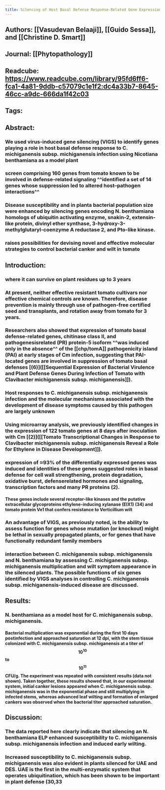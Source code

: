 ```yaml
---
title: Silencing of Host Basal Defense Response-Related Gene Expression Increases Susceptibility of Nicotiana benthamiana to Clavibacter michiganensis subsp. michiganensis
---
```


## **Authors**: [[Vasudevan Belaaji]], [[Guido Sessa]], and [[Christine D. Smart]]

## **Journal**: [[Phytopathology]]

## **Readcube**: https://www.readcube.com/library/95fd6ff6-fca1-4a81-9ddb-c57079c1e1f2:dc4a33b7-8645-46cc-a9dc-666da1f42c03

## **Tags**:

## **Abstract**:
### We used virus-induced gene silencing (VIGS) to identify genes playing a role in host basal defense response to C. michiganensis subsp. michiganensis infection using Nicotiana benthamiana as a model plant

### screen comprising 160 genes from tomato known to be involved in defense-related signaling ^^identified a set of 14 genes whose suppression led to altered host–pathogen interactions^^

### Disease susceptibility and in planta bacterial population size were enhanced by silencing genes encoding N. benthamiana homologs of ubiquitin activating enzyme, snakin-2, extensin-like protein, divinyl ether synthase, 3-hydroxy-3-methylglutaryl-coenzyme A reductase 2, and Pto-like kinase.

### raises possibilities for devising novel and effective molecular strategies to control bacterial canker and wilt in tomato

## **Introduction**:
### where it can survive on plant residues up to 3 years

### At present, neither effective resistant tomato cultivars nor effective chemical controls are known. Therefore, disease prevention is mainly through use of pathogen-free certified seed and transplants, and rotation away from tomato for 3 years.

### Researchers also showed that expression of tomato basal defense-related genes, chitinase class II, and pathogenesisrelated (PR) protein-5 isoform ^^was induced only in the absence^^ of the [[chp/tomA]] pathogenicity island (PAI) at early stages of Cm infection, suggesting that PAI-located genes are involved in suppression of tomato basal defenses [(6)]([[Sequential Expression of Bacterial Virulence and Plant Defense Genes During Infection of Tomato with Clavibacter michiganensis subsp. michiganensis]]).

### Host responses to C. michiganensis subsp. michiganensis infection and the molecular mechanisms associated with the development of disease symptoms caused by this pathogen are largely unknown

### Using microarray analysis, we previously identified changes in the expression of 122 tomato genes at 8 days after inoculation with Cm [(2)]([[Tomato Transcriptional Changes in Response to Clavibacter michiganensis subsp. michiganensis Reveal a Role for Ethylene in Disease Development]]).

### expression of ≈93% of the differentially expressed genes was induced and identities of these genes suggested roles in basal defense for cell wall strengthening, protein degradation, oxidative burst, defenserelated hormones and signaling, transcription factors and many PR proteins (2).
#### These genes include several receptor-like kinases and the putative extracellular glycoproteins ethylene-inducing xylanase (EIX1) (34) and tomato protein Ve1 that confers resistance to Verticillium wilt

### An advantage of VIGS, as previously noted, is the ability to assess function for genes whose mutation (or knockout) might be lethal in sexually propagated plants, or for genes that have functionally redundant family members

### interaction between C. michiganensis subsp. michiganensis and N. benthamiana by assessing C. michiganensis subsp. michiganensis multiplication and wilt symptom appearance in the silenced plants. The possible functions of six genes identified by VIGS analyses in controlling C. michiganensis subsp. michiganensis-induced disease are discussed.

## **Results**:
### **N. benthamiana as a model host for C. michiganensis subsp. michiganensis.**
#### Bacterial multiplication was exponential during the first 10 days postinfection and approached saturation at 12 dpi, with the stem tissue colonized with C. michiganensis subsp. michiganensis at a titer of $$10^10$$ to $$10^11$$ CFU/g. The experiment was repeated with consistent results (data not shown). Taken together, these results showed that, in our experimental system, initial canker lesions appeared when C. michiganensis subsp. michiganensis was in the exponential phase and still multiplying in infected stems, whereas advanced leaf wilting and formation of enlarged cankers was observed when the bacterial titer approached saturation.

### 

## **Discussion**:
### The data reported here clearly indicate that silencing an N. benthamiana ELP enhanced susceptibility to C. michiganensis subsp. michiganensis infection and induced early wilting.

### Increased susceptibility to C. michiganensis subsp. michiganensis was also evident in plants silenced for UAE and DES. UAE is the first in the multi-enzymatic system that operates ubiquitination, which has been shown to be important in plant defense (30,33
